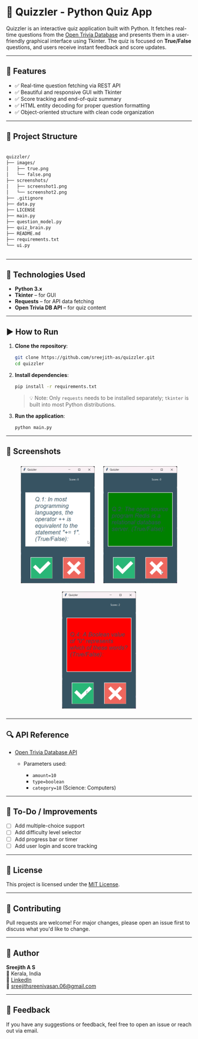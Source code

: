 # 🧠 Quizzler - Python Quiz App

Quizzler is an interactive quiz application built with Python. It fetches real-time questions from the [Open Trivia Database](https://opentdb.com/) and presents them in a user-friendly graphical interface using Tkinter. The quiz is focused on **True/False** questions, and users receive instant feedback and score updates.


---

## 🚀 Features

- ✅ Real-time question fetching via REST API
- ✅ Beautiful and responsive GUI with Tkinter
- ✅ Score tracking and end-of-quiz summary
- ✅ HTML entity decoding for proper question formatting
- ✅ Object-oriented structure with clean code organization

---

## 📁 Project Structure

```

quizzler/
├── images/
│   ├── true.png
│   └── false.png
├── screenshots/
│   ├── screenshot1.png
│   └── screenshot2.png
├── .gitignore
├── data.py
├── LICENSE
├── main.py
├── question_model.py
├── quiz_brain.py
├── README.md
├── requirements.txt
└── ui.py


````

---

## 🧰 Technologies Used

- **Python 3.x**
- **Tkinter** – for GUI
- **Requests** – for API data fetching
- **Open Trivia DB API** – for quiz content

---

## ▶️ How to Run

1. **Clone the repository**:
   ```bash
   git clone https://github.com/sreejith-as/quizzler.git
   cd quizzler
   ````

2. **Install dependencies**:

   ```bash
   pip install -r requirements.txt
   ```

   > 💡 Note: Only `requests` needs to be installed separately; `tkinter` is built into most Python distributions.

3. **Run the application**:

   ```bash
   python main.py
   ```

---

## 📸 Screenshots

<!-- Add actual screenshots in the /images directory and link them here -->

<div align="center">
  <img src="screenshots/screenshot1.png"  width="200" style="margin: 10px;">
  <img src="screenshots/screenshot2.png"  width="200" style="margin: 10px;">
  <img src="screenshots/screenshot3.png"  width="200" style="margin: 10px;">
</div>

---

## 🔍 API Reference

* [Open Trivia Database API](https://opentdb.com/api_config.php)

  * Parameters used:

    * `amount=10`
    * `type=boolean`
    * `category=18` (Science: Computers)

---

## 📌 To-Do / Improvements

* [ ] Add multiple-choice support
* [ ] Add difficulty level selector
* [ ] Add progress bar or timer
* [ ] Add user login and score tracking

---

## 📄 License

This project is licensed under the [MIT License](LICENSE).

---

## 🤝 Contributing

Pull requests are welcome! For major changes, please open an issue first to discuss what you'd like to change.

---

## 👤 Author

**Sreejith A S**  
📍 Kerala, India  
🔗 [LinkedIn](www.linkedin.com/in/sreejith-a-sreenivasan)  
📧 [sreejithsreenivasan.06@gmail.com](mailto:sreejithsreenivasan.06@gmail.com)

---

## 💬 Feedback

If you have any suggestions or feedback, feel free to open an issue or reach out via email.


